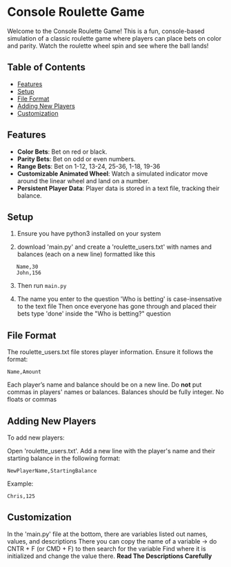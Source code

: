 # Console Roulette Game

Welcome to the Console Roulette Game! This is a fun, console-based simulation of a classic roulette game where players can place bets on color and parity. Watch the roulette wheel spin and see where the ball lands!

## Table of Contents

- [Features](#features)
- [Setup](#setup)
- [File Format](#file-format)
- [Adding New Players](#adding-new-players)
- [Customization](#Customization)

## Features

- **Color Bets**: Bet on red or black.
- **Parity Bets**: Bet on odd or even numbers.
- **Range Bets**: Bet on 1-12, 13-24, 25-36, 1-18, 19-36
- **Customizable Animated Wheel**: Watch a simulated indicator move around the linear wheel and land on a number.
- **Persistent Player Data**: Player data is stored in a text file, tracking their balance.

## Setup

1. Ensure you have python3 installed on your system

2. download 'main.py' and create a 'roulette_users.txt' with names and balances (each on a new line) formatted like this
```
   Name,30
   John,156
   ```
3. Then run ```main.py```

4. The name you enter to the question 'Who is betting' is case-insensative to the text file
   Then once everyone has gone through and placed their bets
   type 'done' inside the "Who is betting?" question

## File Format

The roulette_users.txt file stores player information. Ensure it follows the format:

```
Name,Amount
```
Each player’s name and balance should be on a new line.
Do **not** put commas in players' names or balances.
Balances should be fully integer. No floats or commas

## Adding New Players
To add new players:

Open 'roulette_users.txt'.
Add a new line with the player's name and their starting balance in the following format:
```
NewPlayerName,StartingBalance
```
Example:
```
Chris,125
```

## Customization

In the 'main.py' file at the bottom, there are variables listed out names, values, and descriptions
There you can copy the name of a variable -> do CNTR + F (or CMD + F) to then search for the variable
Find where it is initialized and change the value there. 
**Read The Descriptions Carefully** 
